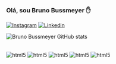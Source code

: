 ### Olá, sou Bruno Bussmeyer ✋
[![Instagram](https://img.shields.io/badge/Instagram-E4405F?style=for-the-badge&logo=instagram&logoColor=white)](https://www.instagram.com/bbussmeyer/)
[![Linkedin](https://img.shields.io/badge/LinkedIn-0077B5?style=for-the-badge&logo=linkedin&logoColor=white)](https://www.linkedin.com/in/bruno-bussmeyer-92059323a/)

![Bruno Bussmeyer GitHub stats](https://github-readme-stats.vercel.app/api?username=Bruno-Bussmeyer&show_icons=true&theme=dracula)


<div style="display: inline_block"><br/>
<img align="center" alt="html5" src="https://img.shields.io/badge/Java-ED8B00?style=for-the-badge&logo=java&logoColor=white"/>
<img align="center" alt="html5" src="https://img.shields.io/badge/JavaScript-F7DF1E?style=for-the-badge&logo=javascript&logoColor=black"/>
<img align="center" alt="html5" src="https://img.shields.io/badge/CSS3-1572B6?style=for-the-badge&logo=css3&logoColor=white"/>
<img align="center" alt="html5" src="https://img.shields.io/badge/HTML5-E34F26?style=for-the-badge&logo=html5&logoColor=white"/>
<img align="center" alt="html5" src="https://img.shields.io/badge/Microsoft_SQL_Server-CC2927?style=for-the-badge&logo=microsoft-sql-server&logoColor=white"/>
</div>
